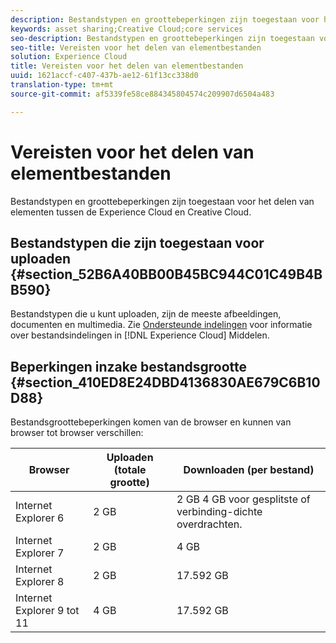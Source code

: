 ```yaml
---
description: Bestandstypen en groottebeperkingen zijn toegestaan voor het delen van elementen tussen de Experience Cloud en Creative Cloud.
keywords: asset sharing;Creative Cloud;core services
seo-description: Bestandstypen en groottebeperkingen zijn toegestaan voor het delen van elementen tussen de Experience Cloud en Creative Cloud.
seo-title: Vereisten voor het delen van elementbestanden
solution: Experience Cloud
title: Vereisten voor het delen van elementbestanden
uuid: 1621accf-c407-437b-ae12-61f13cc338d0
translation-type: tm+mt
source-git-commit: af5339fe58ce884345804574c209907d6504a483

---
```



# Vereisten voor het delen van elementbestanden

Bestandstypen en groottebeperkingen zijn toegestaan voor het delen van elementen tussen de Experience Cloud en Creative Cloud.

## Bestandstypen die zijn toegestaan voor uploaden {#section_52B6A40BB00B45BC944C01C49B4BB590}

Bestandstypen die u kunt uploaden, zijn de meeste afbeeldingen, documenten en multimedia. Zie [Ondersteunde indelingen](https://helpx.adobe.com/experience-manager/brand-portal/using/brand-portal-supported-formats.html) voor informatie over bestandsindelingen in [!DNL Experience Cloud] Middelen.

## Beperkingen inzake bestandsgrootte {#section_410ED8E24DBD4136830AE679C6B10D88}

Bestandsgroottebeperkingen komen van de browser en kunnen van browser tot browser verschillen:

| Browser | Uploaden (totale grootte) | Downloaden (per bestand) |
|--- |--- |--- |
| Internet Explorer 6 | 2 GB | 2 GB 4 GB voor gesplitste of verbinding-dichte overdrachten. |
| Internet Explorer 7 | 2 GB | 4 GB |
| Internet Explorer 8 | 2 GB | 17.592 GB |
| Internet Explorer 9 tot 11 | 4 GB | 17.592 GB |
